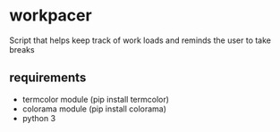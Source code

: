 # workpacer
Script that helps keep track of work loads and reminds the user to take breaks

## requirements
- termcolor module (pip install termcolor)
- colorama module (pip install colorama)
- python 3
